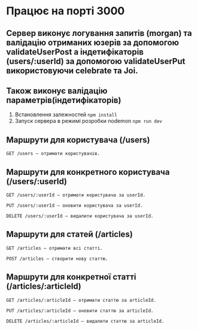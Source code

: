 # Працює на порті 3000
## Сервер виконує логування запитів (morgan) та валідацію отриманих юзерів за допомогою validateUserPost  а індетифікаторів (users/:userId) за допомогою validateUserPut використовуючи celebrate та Joi.

## Також виконує валідацію параметрів(індетифікаторів)
1. Встановлення залежностей `npm install`
2. Запуск сервера в режимі розробки nodemon `npm run dev`
## Маршрути для користувача (/users)
`GET /users – отримати користувачів.`

## Маршрути для конкретного користувача (/users/:userId)
`GET /users/:userId – отримати користувача за userId.`

`PUT /users/:userId – оновити користувача за userId.`

`DELETE /users/:userId – видалити користувача за userId.`
## Маршрути для статей (/articles)
`GET /articles – отримати всі статті.`

`POST /articles – створити нову статтю.`
## Маршрути для конкретної статті (/articles/:articleId)
`GET /articles/:articleId – отримати статтю за articleId.`

`PUT /articles/:articleId – оновити статтю за articleId.`

`DELETE /articles/:articleId – видалити статтю за articleId.`


## 

